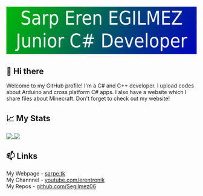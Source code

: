 ![BackGround](./BG.png)

## 👋 Hi there
Welcome to my GitHub profile! I'm a C# and C++ developer. I upload codes about Arduino and cross platform C# apps. I also have a website which I share files about Minecraft. Don't forget to check out my website!
    
    
## 📈 My Stats

<a href="https://github.com/Segilmez06">
  <img align="center" src="https://github-readme-stats.vercel.app/api/top-langs/?username=Segilmez06&show_icons=true&theme=tokyonight" />
</a>
<a href="https://github.com/Segilmez06">
  <img align="center" src="https://github-readme-stats.vercel.app/api?username=Segilmez06&show_icons=true&theme=tokyonight" />
</a>

<!--
![Segilmez06's GitHub stats](https://github-readme-stats.vercel.app/api/top-langs/?username=Segilmez06&show_icons=true&theme=tokyonight)
![Segilmez06's GitHub stats](https://github-readme-stats.vercel.app/api?username=Segilmez06&show_icons=true&theme=tokyonight)
-->

<!--
<a href="https://github.com/Segilmez06">
  <img align="center" src="https://github-readme-stats.vercel.app/api/top-langs/?username=Segilmez06&title_color=ffffff&text_color=c9cacc&icon_color=2bbc8a&bg_color=1d1f21" />
</a>
<a href="https://github.com/Segilmez06">
  <img align="center" src="https://github-readme-stats.vercel.app/api?username=Segilmez06&show_icons=true&line_height=27&count_private=true&title_color=ffffff&text_color=c9cacc&icon_color=2bbc8a&bg_color=1d1f21" alt="natterstefan's GitHub Stats" />
</a>
-->
    
    
## 📫 Links
My Webpage - <a href="https://www.sarpe.tk">sarpe.tk</a>    
My Channnel - <a href="https://www.youtube.com/channel/UCnl93Fv9NwufJhTPPe82lig">youtube.com/erentronik</a>   
My Repos - <a href="https://github.com/Segilmez06?tab=repositories">github.com/Segilmez06</a>   

<!--
**Segilmez06/Segilmez06** is a ✨ _special_ ✨ repository because its `README.md` (this file) appears on your GitHub profile.

Here are some ideas to get you started:

- 🔭 I’m currently working on ...
- 🌱 I’m currently learning ...
- 👯 I’m looking to collaborate on ...
- 🤔 I’m looking for help with ...
- 💬 Ask me about ...
- 📫 How to reach me: ...
- 😄 Pronouns: ...
- ⚡ Fun fact: ...
-->
